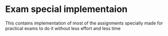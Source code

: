 # Exam special implementaion
This contains implementation of most of the assignments specially made for practical exams to do it without less effort and less time
